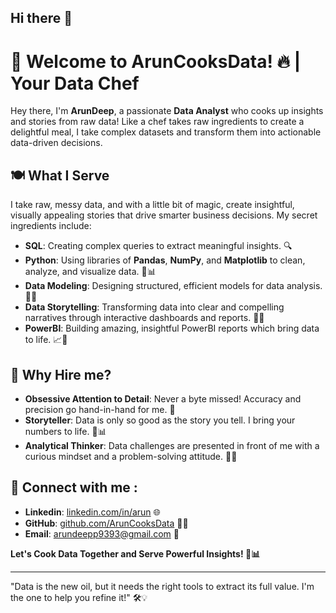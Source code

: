 ## Hi there 👋

# 🍲 Welcome to ArunCooksData! 🔥 | Your Data Chef

Hey there, I'm **ArunDeep**, a passionate **Data Analyst** who cooks up insights and stories from raw data! Like a chef takes raw ingredients to create a delightful meal, I take complex datasets and transform them into actionable data-driven decisions.

## 🍽️ What I Serve
I take raw, messy data, and with a little bit of magic, create insightful, visually appealing stories that drive smarter business decisions. My secret ingredients include:

- **SQL**: Creating complex queries to extract meaningful insights. 🔍
- **Python**: Using libraries of **Pandas**, **NumPy**, and **Matplotlib** to clean, analyze, and visualize data. 🐍📊
- **Data Modeling**: Designing structured, efficient models for data analysis. 🧠📐
- **Data Storytelling**: Transforming data into clear and compelling narratives through interactive dashboards and reports. 📖💬
- **PowerBI**: Building amazing, insightful PowerBI reports which bring data to life. 📈🔮

## 🎯 Why Hire me?
- **Obsessive Attention to Detail**: Never a byte missed! Accuracy and precision go hand-in-hand for me. 🧐
- **Storyteller**: Data is only so good as the story you tell. I bring your numbers to life. 🎤📊
- **Analytical Thinker**: Data challenges are presented in front of me with a curious mindset and a problem-solving attitude. 🤔🔎

## 🔗 Connect with me :
- **Linkedin**: [linkedin.com/in/arun](https://www.linkedin.com/in/arun) 🌐
- **GitHub**: [github.com/ArunCooksData](https://github.com/ArunCooksData) 👨‍💻
- **Email**: [arundeepp9393@gmail.com](mailto:arundeepp9393@gmail.com) 📧

**Let's Cook Data Together and Serve Powerful Insights! 🍳📊**

---

"Data is the new oil, but it needs the right tools to extract its full value. I'm the one to help you refine it!" 🛠️💡

